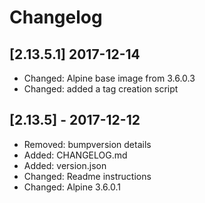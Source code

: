 # Changelog

## [2.13.5.1] 2017-12-14

* Changed: Alpine base image from 3.6.0.3
* Changed: added a tag creation script

## [2.13.5] - 2017-12-12

* Removed: bumpversion details
* Added: CHANGELOG.md
* Added: version.json
* Changed: Readme instructions
* Changed: Alpine 3.6.0.1
